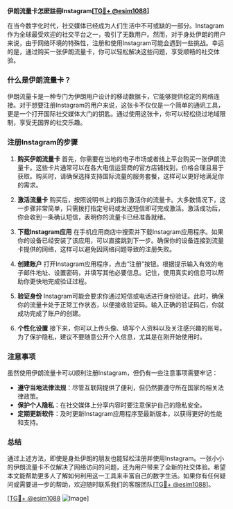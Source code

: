 **伊朗流量卡怎麽註冊Instagram[[TG💪+ @esim1088](https://t.me/s/esim1088)]**

在当今数字化时代，社交媒体已经成为人们生活中不可或缺的一部分。Instagram作为全球最受欢迎的社交平台之一，吸引了无数用户。然而，对于身处伊朗的用户来说，由于网络环境的特殊性，注册和使用Instagram可能会遇到一些挑战。幸运的是，通过购买一张伊朗流量卡，你可以轻松解决这些问题，享受顺畅的社交体验。

### 什么是伊朗流量卡？

伊朗流量卡是一种专门为伊朗用户设计的移动数据卡，它能够提供稳定的网络连接。对于想要注册Instagram的用户来说，这张卡不仅仅是一个简单的通讯工具，更是一个打开国际社交媒体大门的钥匙。通过使用这张卡，你可以轻松绕过地域限制，享受无国界的社交乐趣。

### 注册Instagram的步骤

1. **购买伊朗流量卡**
   首先，你需要在当地的电子市场或者线上平台购买一张伊朗流量卡。这些卡片通常可以在各大电信运营商的官方店铺找到，价格合理且易于获取。购买时，请确保选择支持国际流量的服务套餐，这样可以更好地满足你的需求。

2. **激活流量卡**
   购买后，按照说明书上的指示激活你的流量卡。大多数情况下，这一步骤非常简单，只需拨打指定号码或发送短信即可完成激活。激活成功后，你会收到一条确认短信，表明你的流量卡已经准备就绪。

3. **下载Instagram应用**
   在手机应用商店中搜索并下载Instagram应用程序。如果你的设备已经安装了该应用，可以直接跳到下一步。确保你的设备连接到流量卡提供的网络，这样可以避免因网络问题导致的注册失败。

4. **创建账户**
   打开Instagram应用程序，点击“注册”按钮。根据提示输入有效的电子邮件地址、设置密码，并填写其他必要信息。记住，使用真实的信息可以帮助你更快地完成验证过程。

5. **验证身份**
   Instagram可能会要求你通过短信或电话进行身份验证。此时，确保你的流量卡处于正常工作状态，以便接收验证码。输入正确的验证码后，你就成功完成了账户的创建。

6. **个性化设置**
   接下来，你可以上传头像、填写个人资料以及关注感兴趣的账号。为了保护隐私，建议不要随意公开个人信息，尤其是在刚开始使用时。

### 注意事项

虽然使用伊朗流量卡可以顺利注册Instagram，但仍有一些注意事项需要牢记：

- **遵守当地法律法规**：尽管互联网提供了便利，但仍然要遵守所在国家的相关法律政策。
- **保护个人隐私**：在社交媒体上分享内容时要注意保护自己的隐私安全。
- **定期更新软件**：及时更新Instagram应用程序至最新版本，以获得更好的性能和支持。

### 总结

通过上述方法，即使是身处伊朗的朋友也能轻松注册并使用Instagram。一张小小的伊朗流量卡不仅解决了网络访问的问题，还为用户带来了全新的社交体验。希望本文能帮助更多人了解如何利用这一工具来丰富自己的数字生活。如果你有任何疑问或需要进一步的帮助，欢迎随时联系我们的客服团队[[TG💪+ @esim1088](https://t.me/s/esim1088)]。

[[TG💪+ @esim1088](https://t.me/s/esim1088) ![Image](https://i.postimg.cc/4NQfJmqS/Snipaste-2025-05-13-00-14-12.png)]